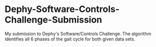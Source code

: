 # Dephy-Software-Controls-Challenge-Submission
My submission to Dephy's Software/Controls Challenge. The algorithm identifies all 6 phases of the gait cycle for both given data sets.
